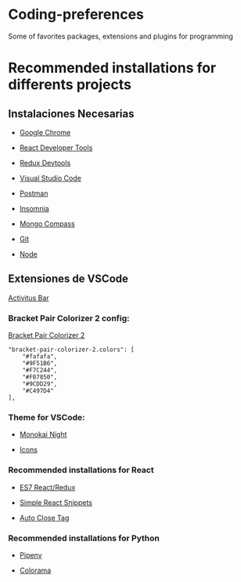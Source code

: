 # Coding-preferences
Some of favorites packages, extensions and plugins for programming

# Recommended installations for differents projects

## Instalaciones Necesarias
* [Google Chrome](https://www.google.com/chrome/)

* [React Developer Tools](https://chrome.google.com/webstore/detail/react-developer-tools/fmkadmapgofadopljbjfkapdkoienihi?hl=es&authuser=1)

* [Redux Devtools](https://chrome.google.com/webstore/detail/redux-devtools/lmhkpmbekcpmknklioeibfkpmmfibljd?hl=es)

* [Visual Studio Code](https://code.visualstudio.com/)

* [Postman](https://www.postman.com/downloads/)

* [Insomnia](https://insomnia.rest/download)

* [Mongo Compass](https://www.mongodb.com/try/download/compass)

* [Git](https://git-scm.com/)

* [Node](https://nodejs.org/es/)


## Extensiones de VSCode
[Activitus Bar](https://marketplace.visualstudio.com/items?itemName=Gruntfuggly.activitusbar)

### Bracket Pair Colorizer 2 config:

[Bracket Pair Colorizer 2](https://marketplace.visualstudio.com/items?itemName=CoenraadS.bracket-pair-colorizer-2)
```
"bracket-pair-colorizer-2.colors": [
    "#fafafa",
    "#9F51B6",
    "#F7C244",
    "#F07850",
    "#9CDD29",
    "#C497D4"
],
```
### Theme for VSCode:

* [Monokai Night](https://marketplace.visualstudio.com/items?itemName=fabiospampinato.vscode-monokai-night)

* [Icons](https://marketplace.visualstudio.com/items?itemName=PKief.material-icon-theme)

### Recommended installations for React

* [ES7 React/Redux](https://marketplace.visualstudio.com/items?itemName=dsznajder.es7-react-js-snippets)

* [Simple React Snippets](https://marketplace.visualstudio.com/items?itemName=burkeholland.simple-react-snippets)

* [Auto Close Tag](https://marketplace.visualstudio.com/items?itemName=formulahendry.auto-close-tag)

### Recommended installations for Python 

* [Pipenv](https://pypi.org/project/pipenv/)

* [Colorama](https://pypi.org/project/colorama/)
